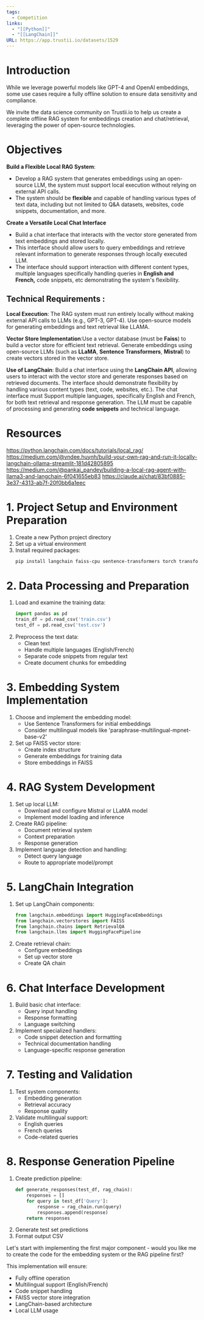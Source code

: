 ```yaml
---
tags:
  - Competition
links:
  - "[[Python]]"
  - "[[LangChain]]"
URL: https://app.trustii.io/datasets/1529
---
```

# Introduction

While we leverage powerful models like GPT-4 and OpenAI embeddings, some use cases require a fully offline solution to ensure data sensitivity and compliance.

We invite the data science community on Trustii.io to help us create a complete offline RAG system for embeddings creation and chat/retrieval, leveraging the power of open-source technologies. 
# Objectives

**Build a Flexible Local RAG System**:
- Develop a RAG system that generates embeddings using an open-source LLM, the system must support local execution without relying on external API calls.
- The system should be **flexible** and capable of handling various types of text data, including but not limited to Q&A datasets, websites, code snippets, documentation, and more.

**Create a Versatile Local Chat Interface**
- Build a chat interface that interacts with the vector store generated from text embeddings and stored locally.
- This interface should allow users to query embeddings and retrieve relevant information to generate responses through locally executed LLM.
- The interface should support interaction with different content types, multiple languages specifically handling queries in **English and French,** code snippets, etc demonstrating the system's flexibility.

## Technical Requirements :

**Local Execution**: The RAG system must run entirely locally without making external API calls to LLMs (e.g., GPT-3, GPT-4). Use open-source models for generating embeddings and text retrieval like LLAMA.

**Vector Store Implementation**:Use a vector database (must be **Faiss**) to build a vector store for efficient text retrieval. Generate embeddings using open-source LLMs (such as **LLaMA**, **Sentence Transformers**, **Mistral**) to create vectors stored in the vector store.

**Use of LangChain**: Build a chat interface using the **LangChain API**, allowing users to interact with the vector store and generate responses based on retrieved documents. The interface should demonstrate flexibility by handling various content types (text, code, websites, etc.). The chat interface must Support multiple languages, specifically English and French, for both text retrieval and response generation. The LLM must be capable of processing and generating **code snippets** and technical language.

# Resources

https://python.langchain.com/docs/tutorials/local_rag/
https://medium.com/@vndee.huynh/build-your-own-rag-and-run-it-locally-langchain-ollama-streamlit-181d42805895
https://medium.com/@pankaj_pandey/building-a-local-rag-agent-with-llama3-and-langchain-6f041655eb83
https://claude.ai/chat/83bf0885-3e37-4313-ab7f-20f0bb6a1eec

# 1. Project Setup and Environment Preparation

1. Create a new Python project directory
2. Set up a virtual environment
3. Install required packages:
   ```bash
   pip install langchain faiss-cpu sentence-transformers torch transformers datasets pandas numpy
   ```

# 2. Data Processing and Preparation

1. Load and examine the training data:
   ```python
   import pandas as pd
   train_df = pd.read_csv('train.csv')
   test_df = pd.read_csv('test.csv')
   ```
2. Preprocess the text data:
   - Clean text
   - Handle multiple languages (English/French)
   - Separate code snippets from regular text
   - Create document chunks for embedding

# 3. Embedding System Implementation

1. Choose and implement the embedding model:
   - Use Sentence Transformers for initial embeddings
   - Consider multilingual models like 'paraphrase-multilingual-mpnet-base-v2'
2. Set up FAISS vector store:
   - Create index structure
   - Generate embeddings for training data
   - Store embeddings in FAISS

# 4. RAG System Development

1. Set up local LLM:
   - Download and configure Mistral or LLaMA model
   - Implement model loading and inference
2. Create RAG pipeline:
   - Document retrieval system
   - Context preparation
   - Response generation
3. Implement language detection and handling:
   - Detect query language
   - Route to appropriate model/prompt

# 5. LangChain Integration
1. Set up LangChain components:
   ```python
   from langchain.embeddings import HuggingFaceEmbeddings
   from langchain.vectorstores import FAISS
   from langchain.chains import RetrievalQA
   from langchain.llms import HuggingFacePipeline
   ```
2. Create retrieval chain:
   - Configure embeddings
   - Set up vector store
   - Create QA chain

# 6. Chat Interface Development

1. Build basic chat interface:
   - Query input handling
   - Response formatting
   - Language switching
2. Implement specialized handlers:
   - Code snippet detection and formatting
   - Technical documentation handling
   - Language-specific response generation

# 7. Testing and Validation

1. Test system components:
   - Embedding generation
   - Retrieval accuracy
   - Response quality
2. Validate multilingual support:
   - English queries
   - French queries
   - Code-related queries

# 8. Response Generation Pipeline

1. Create prediction pipeline:
   ```python
   def generate_responses(test_df, rag_chain):
       responses = []
       for query in test_df['Query']:
           response = rag_chain.run(query)
           responses.append(response)
       return responses
   ```
2. Generate test set predictions
3. Format output CSV

Let's start with implementing the first major component - would you like me to create the code for the embedding system or the RAG pipeline first?

This implementation will ensure:
- Fully offline operation
- Multilingual support (English/French)
- Code snippet handling
- FAISS vector store integration
- LangChain-based architecture
- Local LLM usage